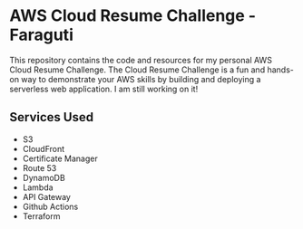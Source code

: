 # AWS Cloud Resume Challenge - Faraguti

This repository contains the code and resources for my personal AWS Cloud Resume Challenge. The Cloud Resume Challenge is a fun and hands-on way to demonstrate your AWS skills by building and deploying a serverless web application. I am still working on it!

## Services Used

- S3
- CloudFront
- Certificate Manager
- Route 53
- DynamoDB
- Lambda
- API Gateway
- Github Actions
- Terraform

